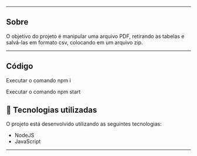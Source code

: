 
---

## Sobre 

O objetivo do projeto é manipular uma arquivo PDF, retirando as tabelas e salvá-las em formato csv, colocando em um arquivo zip.

--- 

## Código

Executar o comando npm i

Executar o comando npm start

## 🚀 Tecnologias utilizadas

O projeto está desenvolvido utilizando as seguintes tecnologias:

- NodeJS
- JavaScript
--- 



